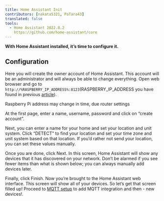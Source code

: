```yaml
---
title: Home Assistant Init
contributors: [nakata5321, PaTara43]
translated: false
tools:
  - Home Assistant 2022.8.2
    https://github.com/home-assistant/core
---
```


**With Home Assistant installed, it’s time to configure it.**

## Configuration

Here you will create the owner account of Home Assistant. 
This account will be an administrator and will always be able to change everything. Open web browser and go to 
`http://%RASPBERRY_IP_ADDRESS%:8123`(RASPBERRY_IP_ADDRESS you have found in previous [article](/docs/hass-install-image)).

<robo-wiki-note type="note">Raspberry Pi address may change in time, due router settings</robo-wiki-note>

At the first page, enter a name, username, password and click on “create account”.

<robo-wiki-picture src="home-assistant/username.jpg" alt="create user" />

Next, you can enter a name for your home and set your location and unit system. Click “DETECT” to find your location and set your time zone and unit system based on that location.
If you’d rather not send your location, you can set these values manually.

<robo-wiki-picture src="home-assistant/location.jpg" alt="set location" />

Once you are done, click Next. In this screen, Home Assistant will show any devices that it has discovered on your network.
Don’t be alarmed if you see fewer items than what is shown below; you can always manually add devices later.

<robo-wiki-picture src="home-assistant/add-devices.jpg" alt="additional devices" />

Finally, click Finish. Now you’re brought to the Home Assistant web interface.
This screen will show all of your devices. So let’s get that screen filled up! Proceed to [MQTT setup](/docs/mqtt-setup)
to add MQTT integration and then - new devices!.
